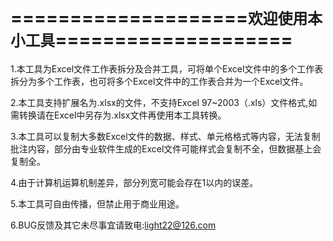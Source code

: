 # ====================`欢迎使用本小工具`====================


1.本工具为Excel文件工作表拆分及合并工具，可将单个Excel文件中的多个工作表拆分为多个工作表，也可将多个Excel文件中的工作表合并为一个Excel文件。

2.本工具支持扩展名为.xlsx的文件，不支持Excel 97~2003（.xls）文件格式,如需转换请在Excel中另存为.xlsx文件再使用本工具转换。

3.本工具可以复制大多数Excel文件的数据、样式、单元格格式等内容，无法复制批注内容，部分由专业软件生成的Excel文件可能样式会复制不全，但数据基上会复制全。

4.由于计算机运算机制差异，部分列宽可能会存在1以内的误差。

5.本工具可自由传播，但禁止用于商业用途。

6.BUG反馈及其它未尽事宜请致电:light22@126.com
